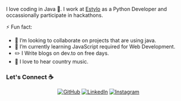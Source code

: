 <!-- ![alt text](./images/top.svg) -->

<!-- ![snake svg](https://github.com/adityamangal1/adityamangal1/blob/output/github-contribution-grid-snake.svg)
  
![](https://github.com/amandewatnitrr/amandewatnitrr/blob/main/imgs/bottom_header.svg) -->
I love coding in Java :snake:. I work at [Estylo](https://estylo.in/) as a Python Developer and occassionally participate in hackathons.

⚡ Fun fact:
- 👯 I’m looking to collaborate on projects that are using  java.
- 🌱 I’m currently learning JavaScript required for Web Development.
- :pencil2: I Write blogs on dev.to on free days.
- :musical_note: I love to hear country music.


### Let's Connect :coffee:
<p align="center">
	<a href="https://github.com/Etishajain17"><img src="https://img.icons8.com/bubbles/50/000000/github.png" alt="GitHub"/></a>
	<a href="https://www.linkedin.com/in/etishajain/"><img src="https://img.icons8.com/bubbles/50/000000/linkedin.png" alt="LinkedIn"/></a>
	<!-- <a href="https://www.facebook.com/asisodiya2421/"><img src="https://img.icons8.com/bubbles/50/000000/facebook-new.png" alt="Facebook"/></a> -->
	<a href="https://www.instagram.com/etishajain03/"><img src="https://img.icons8.com/bubbles/50/000000/instagram.png" alt="Instagram"/></a>
	<!-- <a href="https://twitter.com/sisodiya2421"><img src="https://img.icons8.com/bubbles/50/000000/twitter.png" alt="Twitter"/></a> -->
</p>

<!-- ![alt text](./images/bottom.svg) -->
<!--
### Hi there 👋


## 🌐Socials
[![LinkedIn](https://img.shields.io/badge/LinkedIn-%230077B5.svg?logo=linkedin&logoColor=white)](https://linkedin.com/in/https://www.linkedin.com/in/etishajain/) [![YouTube](https://img.shields.io/badge/YouTube-%23FF0000.svg?logo=YouTube&logoColor=white)](https://www.youtube.com/channel/UCyeGe3opsdN07Nv5nLADDTw) 



# 📊GitHub Stats :
 ![](https://github-readme-stats.vercel.app/api?username=Etishajain17&theme=radical&hide_border=false&include_all_commits=true&count_private=false)<br/> 
![](https://github-readme-streak-stats.herokuapp.com/?user=Etishajain17&theme=radical&hide_border=false)<br/>
![](https://github-readme-stats.vercel.app/api/top-langs/?username=Etishajain17&theme=radical&hide_border=false&include_all_commits=true&count_private=false&layout=compact)



### ✍️Random Dev Quote
![](https://quotes-github-readme.vercel.app/api?type=horizontal&theme=radical)

---
[![](https://visitcount.itsvg.in/api?id=Etishajain17&icon=4&color=9)](https://visitcount.itsvg.in)


**Etishajain17/Etishajain17** is a ✨ _special_ ✨ repository because its `README.md` (this file) appears on your GitHub profile.

Here are some ideas to get you started:

- 🔭 I’m currently working on ...
- 🌱 I’m currently learning ...
- 👯 I’m looking to collaborate on ...
- 🤔 I’m looking for help with ...
- 💬 Ask me about ...
- 📫 How to reach me: ...
- 😄 Pronouns: ...
- ⚡ Fun fact: ...
-->

